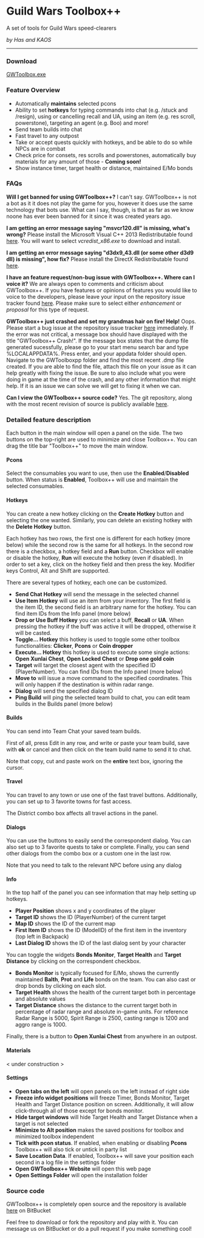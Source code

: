 # Guild Wars Toolbox++
A set of tools for Guild Wars speed-clearers

_by Has and KAOS_

---------------
### Download
[GWToolbox.exe](http://fbgmguild.com/GWToolboxpp/GWToolbox.exe)

### Feature Overview
* Automatically **maintains** selected pcons
* Ability to set **hotkeys** for typing commands into chat (e.g. /stuck and /resign), using or cancelling recall and UA, using an item (e.g. res scroll, powerstone), targeting an agent (e.g. Boo) and more!
* Send team builds into chat
* Fast travel to any outpost
* Take or accept quests quickly with hotkeys, and be able to do so while NPCs are in combat
* Check price for consets, res scrolls and powerstones, automatically buy materials for any amount of those - **Coming soon!**
* Show instance timer, target health or distance, maintained E/Mo bonds

### FAQs
__Will I get banned for using GWToolbox++?__
I can't say. GWToolbox++ is not a bot as it it does not play the game for you, however it does use the same technology that bots use. What can I say, though, is that as far as we know noone has ever been banned for it since it was created years ago.

__I am getting an error message saying "msvcr120.dll" is missing, what's wrong?__
Please install the Microsoft Visual C++ 2013 Redistributable  found [here](http://www.microsoft.com/en-us/download/details.aspx?id=40784).
You will want to select *vcredist_x86.exe* to download and install.

__I am getting an error message saying "d3dx9_43.dll (or some other d3d9 dll) is missing", how fix?__
Please install the DirectX Redistributable found [here](http://www.microsoft.com/en-us/download/details.aspx?id=8109).

__I have an feature request/non-bug issue with GWToolbox++. Where can I voice it?__
We are always open to comments and criticism about GWToolbox++. If you have features or opinions of features you would like to voice to the developers, please leave your input on the repository issue tracker found [here](https://bitbucket.org/ggori/gwtoolbox-plusplus/issues/new). Please make sure to select either *enhancement* or *proposal* for this type of request.

__GWToolbox++ just crashed and set my grandmas hair on fire! Help!__
Oops. Please start a bug issue at the repository issue tracker [here](https://bitbucket.org/ggori/gwtoolbox-plusplus/issues/new) immediately. If the error was not critical, a message box should have displayed with the title "GWToolbox++ Crash!". If the message box states that the dump file generated sucessfully, please go to your start menu search bar and type %LOCALAPPDATA%. Press enter, and your appdata folder should open. Navigate to the GWToolboxpp folder and find the most recent .dmp file created. If you are able to find the file, attach this file on your issue as it can help greatly with fixing the issue. Be sure to also include what you were doing in game at the time of the crash, and any other information that might help. If it is an issue we can solve we will get to fixing it when we can.

__Can I view the GWToolbox++ source code?__
Yes. The git repository, along with the most recent revision of source is publicly available [here](https://bitbucket.org/ggori/gwtoolbox-plusplus/src).

### Detailed feature description

Each button in the main window will open a panel on the side. 
The two buttons on the top-right are used to minimize and close Toolbox++.
You can drag the title bar "Toolbox++" to move the main window.

#### Pcons
Select the consumables you want to use, then use the **Enabled**/**Disabled** button. When status is **Enabled**, Toolbox++ will use and maintain the selected consumables.

#### Hotkeys
You can create a new hotkey clicking on the **Create Hotkey** button and selecting the one wanted. Similarly, you can delete an existing hotkey with the **Delete Hotkey** button.

Each hotkey has two rows, the first one is different for each hotkey (more below) while the second row is the same for all hotkeys. 
In the second row there is a checkbox, a hotkey field and a **Run** button.
Checkbox will enable or disable the hotkey, **Run** will execute the hotkey (even if disabled). In order to set a key, click on the hotkey field and then press the key. Modifier keys Control, Alt and Shift are supported.

There are several types of hotkey, each one can be customized.

* __Send Chat Hotkey__
will send the message in the selected channel
* __Use Item Hotkey__
will use an item from your inventory. The first field is the item ID, the second field is an arbitrary name for the hotkey. You can find item IDs from the Info panel (more below)
* __Drop or Use Buff Hotkey__
you can select a buff, **Recall** or **UA**. When pressing the hotkey if the buff was active it will be dropped, otherwise it will be casted.
* __Toggle... Hotkey__
this hotkey is used to toggle some other toolbox functionalities: **Clicker**, **Pcons** or **Coin dropper**
* __Execute... Hotkey__
this hotkey is used to execute some single actions: **Open Xunlai Chest**, **Open Locked Chest** or **Drop one gold coin**
* __Target__
will target the closest agent with the specified ID (PlayerNumber). You can find IDs from the Info panel (more below)
* __Move to__
will issue a move command to the specified coordinates. This will only happen if the destination is within radar range.
* __Dialog__
will send the specified dialog ID
* __Ping Build__
will ping the selected team build to chat, you can edit team builds in the Builds panel (more below)

#### Builds
You can send into Team Chat your saved team builds.

First of all, press Edit in any row, and write or paste your team build, save with **ok** or cancel and then click on the team build name to send it to chat.

Note that copy, cut and paste work on the **entire** text box, ignoring the cursor.

#### Travel
You can travel to any town or use one of the fast travel buttons. Additionally, you can set up to 3 favorite towns for fast access. 

The District combo box affects all travel actions in the panel.

#### Dialogs
You can use the buttons to easily send the correspondent dialog. You can also set up to 3 favorite quests to take or complete. Finally, you can send other dialogs from the combo box or a custom one in the last row.

Note that you need to talk to the relevant NPC before using any dialog

#### Info
In the top half of the panel you can see information that may help setting up hotkeys.

* __Player Position__ shows x and y coordinates of the player
* __Target ID__ shows the ID (PlayerNumber) of the current target
* __Map ID__ shows the ID of the current map
* __First Item ID__ shows the ID (ModelID) of the first item in the inventory (top left in Backpack)
* __Last Dialog ID__ shows the ID of the last dialog sent by your character

You can toggle the widgets **Bonds Monitor**, **Target Health** and **Target Distance** by clicking on the correspondent checkbox.

* __Bonds Monitor__ is typically focused for E/Mo, shows the currently maintained **Balth**, **Prot** and **Life** bonds on the team. You can also cast or drop bonds by clicking on each slot.
* __Target Health__ shows the health of the current target both in percentage and absolute values
* __Target Distance__ shows the distance to the current target both in percentage of radar range and absolute in-game units. For reference Radar Range is 5000, Spirit Range is 2500, casting range is 1200 and aggro range is 1000.

Finally, there is a button to **Open Xunlai Chest** from anywhere in an outpost.

#### Materials
< under construction >

#### Settings

* __Open tabs on the left__ will open panels on the left instead of right side
* __Freeze info widget positions__ will freeze Timer, Bonds Monitor, Target Health and Target Distance position on screen. Additionally, it will allow click-through all of those except for bonds monitor.
* __Hide target windows__ will hide Target Health and Target Distance when a target is not selected
* __Minimize to Alt position__ makes the saved positions for toolbox and minimized toolbox independent
* __Tick with pcon status__. If enabled, when enabling or disabling **Pcons** Toolbox++ will also tick or untick in party list
* __Save Location Data__. If enabled, Toolbox++ will save your position each second in a log file in the settings folder
* __Open GWToolbox++ Website__ will open this web page
* __Open Settings Folder__ will open the installation folder

### Source code
GWToolbox++ is completely open source and the repository is available [here](https://bitbucket.org/ggori/gwtoolbox-plusplus) on BitBucket

Feel free to download or fork the repository and play with it. You can message us on BitBucket or do a pull request if you make something cool!
